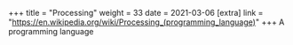 +++
title = "Processing"
weight = 33
date = 2021-03-06
[extra]
link = "https://en.wikipedia.org/wiki/Processing_(programming_language)"
+++
A programming language

